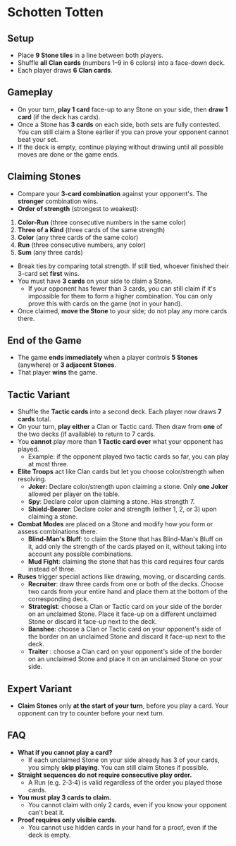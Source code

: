 # Schotten Totten

## Setup

- Place **9 Stone tiles** in a line between both players.
- Shuffle **all Clan cards** (numbers 1–9 in 6 colors) into a face-down deck.
- Each player draws **6 Clan cards**.

## Gameplay

- On your turn, **play 1 card** face-up to any Stone on your side, then **draw 1 card** (if the deck has cards).
- Once a Stone has **3 cards** on each side, both sets are fully contested. You can still claim a Stone earlier if you can prove your opponent cannot beat your set.
- If the deck is empty, continue playing without drawing until all possible moves are done or the game ends.

## Claiming Stones

- Compare your **3-card combination** against your opponent's. The **stronger** combination wins.
- **Order of strength** (strongest to weakest):

 1. **Color-Run** (three consecutive numbers in the same color)
 2. **Three of a Kind** (three cards of the same strength)
 3. **Color** (any three cards of the same color)
 4. **Run** (three consecutive numbers, any color)
 5. **Sum** (any three cards)

- Break ties by comparing total strength. If still tied, whoever finished their 3-card set **first** wins.
- You must have **3 cards** on your side to claim a Stone.
    - If your opponent has fewer than 3 cards, you can still claim if it's impossible for them to form a higher combination. You can only prove this with cards on the game (not in your hand).
- Once claimed, **move the Stone** to your side; do not play any more cards there.

## End of the Game

- The game **ends immediately** when a player controls **5 Stones** (anywhere) or **3 adjacent Stones**.
- That player **wins** the game.

## Tactic Variant

- Shuffle the **Tactic cards** into a second deck. Each player now draws **7 cards** total.
- On your turn, **play either** a Clan or Tactic card. Then draw from **one** of the two decks (if available) to return to 7 cards.
- You **cannot** play more than **1 Tactic card over** what your opponent has played.
    - Example: if the opponent played two tactic cards so far, you can play at most three.
- **Elite Troops** act like Clan cards but let you choose color/strength when resolving.
    - **Joker:** Declare color/strength upon claiming a stone. Only **one Joker** allowed per player on the table.
    - **Spy**: Declare color upon claiming a stone. Has strength 7.
    - **Shield-Bearer**: Declare color and strength (either 1, 2, or 3) upon claiming a stone.
- **Combat Modes** are placed on a Stone and modify how you form or assess combinations there.
    - **Blind-Man's Bluff**: to claim the Stone that has Blind-Man's Bluff on it, add only the strength of the cards played on it, without taking into account any possible combinations.
    - **Mud Fight**: claiming the stone that has this card requires four cards instead of three.
- **Ruses** trigger special actions like drawing, moving, or discarding cards.
    - **Recruiter**: draw three cards from one or both of the decks. Choose two cards from your entire hand and place them at the bottom of the corresponding deck.
    - **Strategist**: choose a Clan or Tactic card on your side of the border on an unclaimed Stone. Place it face-up on a different unclaimed Stone or discard it face-up next to the deck.
    - **Banshee**: choose a Clan or Tactic card on your opponent's side of the border on an unclaimed Stone and discard it face-up next to the deck.
    - **Traiter** : choose a Clan card on your opponent's side of the border on an unclaimed Stone and place it on an unclaimed Stone on your side.

## Expert Variant

- **Claim Stones** only **at the start of your turn**, before you play a card. Your opponent can try to counter before your next turn.

## FAQ

- **What if you cannot play a card?**
    - If each unclaimed Stone on your side already has 3 of your cards, you simply **skip playing**. You can still claim Stones if possible.
- **Straight sequences do not require consecutive play order.**
    - A Run (e.g. 2‑3‑4) is valid regardless of the order you played those cards.
- **You must play 3 cards to claim.**
    - You cannot claim with only 2 cards, even if you know your opponent can't beat it.
- **Proof requires only visible cards.**
    - You cannot use hidden cards in your hand for a proof, even if the deck is empty.
